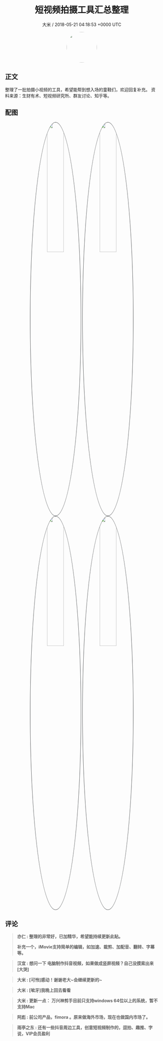 <h1 align="center">短视频拍摄工具汇总整理</h1>
<p align="center">
    <a>大米 / 2018-05-21 04:18:53 &#43;0000 UTC</a>
</p>

<div align="center">
    <img src="https://images.zsxq.com/Fk0OBXBANZtY9CsEbZtDWrMr_F1g?e=1590940799&amp;token=kIxbL07-8jAj8w1n4s9zv64FuZZNEATmlU_Vm6zD:IJme3LUBY6djZbu4fWk4oDZOS_k=" width="100" height="100" style="border:1px solid;border-radius:50%; color:#ffffff"/>
</div>

## 正文

<div>
   
整理了一批拍摄小视频的工具，希望能帮到想入场的童鞋们，欢迎回复补充。
资料来源：生财有术、短视频研究所、群友讨论、知乎等。
</div>

## 配图
<div class="image" align="center">

<img src="https://images.zsxq.com/Fmutiho1td_Jfq1NFm4jDPFA2EyO?e=1590940799&amp;token=kIxbL07-8jAj8w1n4s9zv64FuZZNEATmlU_Vm6zD:J44y_MXm1TW7LeEhVMMsnL2RmTE=" width="33%" height="33%" style="border:1px solid;border-radius:50%; color:#3c3f41"/>

<img src="https://images.zsxq.com/Fujh1E4SQyz9CqjJMIB530tBlPXL?e=1590940799&amp;token=kIxbL07-8jAj8w1n4s9zv64FuZZNEATmlU_Vm6zD:v41s0GsGu8lR6SwOJ7cFUqEh51s=" width="33%" height="33%" style="border:1px solid;border-radius:50%; color:#3c3f41"/>

<img src="https://images.zsxq.com/FuqXeSosIvjpPzvlbYMEJxZvJYVN?e=1590940799&amp;token=kIxbL07-8jAj8w1n4s9zv64FuZZNEATmlU_Vm6zD:s03GKHRdFHlfqzYzfwOLa40WuN0=" width="33%" height="33%" style="border:1px solid;border-radius:50%; color:#3c3f41"/>

<img src="https://images.zsxq.com/FrdV_xmDd0rQjwjf9WLfkko-M14t?e=1590940799&amp;token=kIxbL07-8jAj8w1n4s9zv64FuZZNEATmlU_Vm6zD:wUCuirMLFeRa9DRayjRHF-blyuQ=" width="33%" height="33%" style="border:1px solid;border-radius:50%; color:#3c3f41"/>

</div>

## 评论

<div align="left">
<div>

<blockquote >
<span> <strong>亦仁 : 整理的非常好，已加精华，希望能持续更新此贴。 

补充一个，iMovie支持简单的编辑，如加速、裁剪、加配音、翻转、字幕等。 </strong></span>
</blockquote>

<blockquote >
<span> <strong>汉宜 : 想问一下 电脑制作抖音视频，如果做成竖屏视频？自己没摸索出来[大哭] </strong></span>
</blockquote>

<blockquote >
<span> <strong>大米 : [可怜]感动！谢谢老大~会继续更新的~ </strong></span>
</blockquote>

<blockquote >
<span> <strong>大米 : [呲牙]我晚上回去看看 </strong></span>
</blockquote>

<blockquote >
<span> <strong>大米 : 更新一点：
万兴神剪手目前只支持windows 64位以上的系统，暂不支持Mac </strong></span>
</blockquote>

<blockquote >
<span> <strong>阿彪 : 前公司产品，fimora 。原来做海外市场，现在也做国内市场了。 </strong></span>
</blockquote>

<blockquote >
<span> <strong>雨亭之东 : 还有一些抖音周边工具，创意短视频制作的，逗拍、趣推、字说，VIP会员盈利 </strong></span>
</blockquote>

</div>
</div>